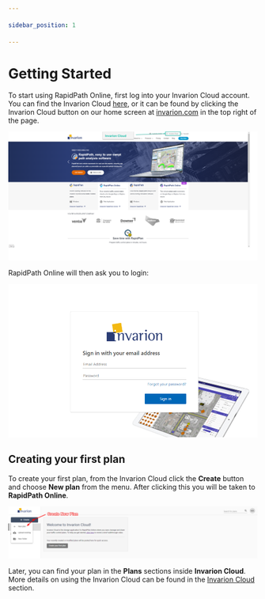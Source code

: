 ```yaml
---

sidebar_position: 1

---
```

# Getting Started

To start using RapidPath Online, first log into your Invarion Cloud account. You can find the Invarion Cloud [here](https://cloud.invarion.com/home), or it can be found by clicking the Invarion Cloud button on our home screen at [invarion.com](https://invarion.com) in the top right of the page.

![Invarion home page](./assets/InvarionCloudOpen.png)

RapidPath Online will then ask you to login:

![RapidPath Online login](./assets/RO-login.png)

## Creating your first plan

To create your first plan, from the Invarion Cloud click the **Create** button and choose **New plan** from the menu. After clicking this you will be taken to **RapidPath Online**.

![Creating First Plan](./assets/Creating_First_Plan.png)

Later, you can find your plan in the **Plans** sections inside **Invarion Cloud**.
More details on using the Invarion Cloud can be found in the [Invarion Cloud](/docs/rapidpath-online/the-invarion-cloud/) section.
